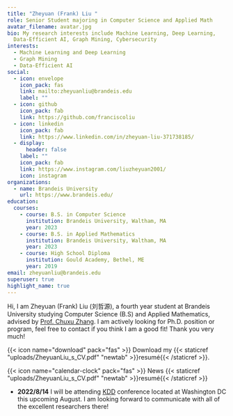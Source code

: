 ```yaml
---
title: "Zheyuan (Frank) Liu "
role: Senior Student majoring in Computer Science and Applied Math
avatar_filename: avatar.jpg
bio: My research interests include Machine Learning, Deep Learning,
  Data-Efficient AI, Graph Mining, Cybersecurity
interests:
  - Machine Learning and Deep Learning
  - Graph Mining
  - Data-Efficient AI
social:
  - icon: envelope
    icon_pack: fas
    link: mailto:zheyuanliu@brandeis.edu
    label: ""
  - icon: github
    icon_pack: fab
    link: https://github.com/franciscoliu
  - icon: linkedin
    icon_pack: fab
    link: https://www.linkedin.com/in/zheyuan-liu-371738185/
  - display:
      header: false
    label: ""
    icon_pack: fab
    link: https://www.instagram.com/liuzheyuan2001/
    icon: instagram
organizations:
  - name: Brandeis University
    url: https://www.brandeis.edu/
education:
  courses:
    - course: B.S. in Computer Science
      institution: Brandeis University, Waltham, MA
      year: 2023
    - course: B.S. in Applied Mathematics
      institution: Brandeis University, Waltham, MA
      year: 2023
    - course: High School Diploma
      institution: Gould Academy, Bethel, ME
      year: 2019
email: zheyuanliu@brandeis.edu
superuser: true
highlight_name: true
---
```

Hi, I am Zheyuan (Frank) Liu (刘哲源), a fourth year student at Brandeis University studying Computer Science (B.S) and Applied Mathematics, advised by [Prof. Chuxu Zhang](https://chuxuzhang.github.io/index.html). I am actively looking for Ph.D. position or program, feel free to contact if you think I am a good fit! Thank you very much!

{{< icon name="download" pack="fas" >}} Download my {{< staticref "uploads/ZheyuanLiu_s_CV.pdf" "newtab" >}}resumé{{< /staticref >}}.

{{< icon name="calendar-clock" pack="fas" >}} News {{< staticref "uploads/ZheyuanLiu_s_CV.pdf" "newtab" >}}resumé{{< /staticref >}}

* **2022/8/14** I will be attending [KDD](https://kdd.org/kdd2022/) conference located at Washington DC this upcoming August. I am looking forward to communicate with all of the excellent researchers there!